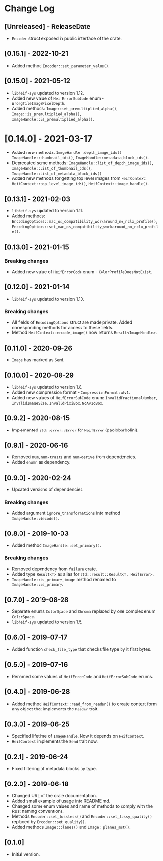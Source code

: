 # Change Log

## [Unreleased] - ReleaseDate

- `Encoder` struct exposed in public interface of the crate.

## [0.15.1] - 2022-10-21

- Added method `Encoder::set_parameter_value()`.

## [0.15.0] - 2021-05-12

- `libheif-sys` updated to version 1.12.
- Added new value of `HeifErrorSubCode` enum -
  `WrongTileImagePixelDepth`.  
- Added methods:
  `Image::set_premultiplied_alpha()`, `Image::is_premultiplied_alpha()`,
  `ImageHandle::is_premultiplied_alpha()`.

# [0.14.0] - 2021-03-17

- Added new methods:
  `ImageHandle::depth_image_ids()`, `ImageHandle::thumbnail_ids()`,
  `ImageHandle::metadata_block_ids()`.
- Deprecated some methods:
  `ImageHandle::list_of_depth_image_ids()`, `ImageHandle::list_of_thumbnail_ids()`,
  `ImageHandle::list_of_metadata_block_ids()`.
- Added new methods for getting top level images from `HeifContext`:
  `HeifContext::top_level_image_ids()`, `HeifContext::image_handle()`.

## [0.13.1] - 2021-02-03

- `libheif-sys` updated to version 1.11.
- Added methods: 
  `EncodingOptions::mac_os_compatibility_workaround_no_nclx_profile()`,
  `EncodingOptions::set_mac_os_compatibility_workaround_no_nclx_profile()`.

## [0.13.0] - 2021-01-15

### Breaking changes

- Added new value of `HeifErrorCode` enum -
  `ColorProfileDoesNotExist`.

## [0.12.0] - 2021-01-14

- `libheif-sys` updated to version 1.10.

### Breaking changes

- All fields of `EncodingOptions` struct are made private. Added 
  corresponding methods for access to these fields.
- Method `HeifContext::encode_image()` now returns `Result<ImageHandle>`.

## [0.11.0] - 2020-09-26

- `Image` has marked as `Send`.

## [0.10.0] - 2020-08-29

- `libheif-sys` updated to version 1.8.
- Added new compression format - `CompressionFormat::Av1`.
- Added new values of `HeifErrorSubCode` enum:
  `InvalidFractionalNumber`, `InvalidImageSize`,
  `InvalidPixiBox`,  `NoAv1cBox`.

## [0.9.2] - 2020-08-15

- Implemented `std::error::Error` for `HeifError` (paolobarbolini).

## [0.9.1] - 2020-06-16

- Removed `num`, `num-traits` and `num-derive` from dependencies.
- Added `enumn` as dependency.

## [0.9.0] - 2020-02-24

- Updated versions of dependencies.

### Breaking changes

- Added argument `ignore_transformations` into method `ImageHandle::decode()`.

## [0.8.0] - 2019-10-03

- Added method `ImageHandle::set_primary()`.

### Breaking changes

- Removed dependency from `failure` crate.
- Added type `Result<T>` as alias for `std::result::Result<T, HeifError>`.
- `ImageHandle::is_primary_image` method renamed to `ImageHandle::is_primary`.

## [0.7.0] - 2019-08-28

- Separate enums `ColorSpace` and `Chroma` replaced by one
  complex enum `ColorSpace`.
- `libheif-sys` updated to version 1.5.

## [0.6.0] - 2019-07-17

- Added function `check_file_type` that checks file type by it first bytes.

## [0.5.0] - 2019-07-16

- Renamed some values of `HeifErrorCode` and `HeifErrorSubCode` enums.

## [0.4.0] - 2019-06-28

- Added method `HeifContext::read_from_reader()` to create context 
  form any object that implements the `Reader` trait.

## [0.3.0] - 2019-06-25

- Specified lifetime of `ImageHandle`. Now it depends on `HeifContext`.
- `HeifContext` implements the `Send` trait now.

## [0.2.1] - 2019-06-24

- Fixed filtering of metadata blocks by type.

## [0.2.0] - 2019-06-18

- Changed URL of the crate documentation.
- Added small example of usage into README.md.
- Changed some enum values and name of methods to comply with the Rust
  naming conventions.
- Methods `Encoder::set_lossless()` and `Encoder::set_lossy_quality()`
  replaced by `Encoder::set_quality()`.
- Added methods `Image::planes()` and `Image::planes_mut()`.

## [0.1.0]

- Initial version.
